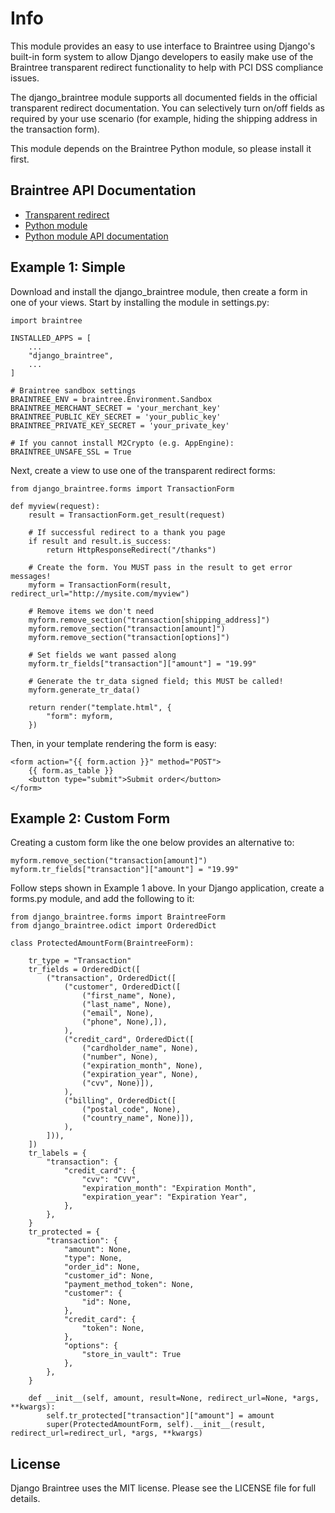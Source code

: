 Info
====

This module provides an easy to use interface to Braintree using Django's built-in form system to allow Django developers to easily make use of the Braintree transparent redirect functionality to help with PCI DSS compliance issues.

The django_braintree module supports all documented fields in the official transparent redirect documentation. You can selectively turn on/off fields as required by your use scenario (for example, hiding the shipping address in the transaction form).

This module depends on the Braintree Python module, so please install it first.

Braintree API Documentation
---------------------------

 * [Transparent redirect][1]
 * [Python module][2]
 * [Python module API documentation][3]

[1]: http://www.braintreepaymentsolutions.com/gateway/transparent-redirect
[2]: http://www.braintreepaymentsolutions.com/gateway/python
[3]: http://www.braintreepaymentsolutions.com/gateway/python/docs/index.html

Example 1: Simple
-----------------
Download and install the django_braintree module, then create a form in one of your views. Start by installing the module in settings.py:

    import braintree

    INSTALLED_APPS = [
        ...
        "django_braintree",
        ...
    ]

    # Braintree sandbox settings
    BRAINTREE_ENV = braintree.Environment.Sandbox
    BRAINTREE_MERCHANT_SECRET = 'your_merchant_key'
    BRAINTREE_PUBLIC_KEY_SECRET = 'your_public_key'
    BRAINTREE_PRIVATE_KEY_SECRET = 'your_private_key'

    # If you cannot install M2Crypto (e.g. AppEngine):
    BRAINTREE_UNSAFE_SSL = True

Next, create a view to use one of the transparent redirect forms:

    from django_braintree.forms import TransactionForm

    def myview(request):
        result = TransactionForm.get_result(request)

        # If successful redirect to a thank you page
        if result and result.is_success:
            return HttpResponseRedirect("/thanks")

        # Create the form. You MUST pass in the result to get error messages!
        myform = TransactionForm(result, redirect_url="http://mysite.com/myview")

        # Remove items we don't need
        myform.remove_section("transaction[shipping_address]")
        myform.remove_section("transaction[amount]")
        myform.remove_section("transaction[options]")

        # Set fields we want passed along
        myform.tr_fields["transaction"]["amount"] = "19.99"

        # Generate the tr_data signed field; this MUST be called!
        myform.generate_tr_data()

        return render("template.html", {
            "form": myform,
        })

Then, in your template rendering the form is easy:

    <form action="{{ form.action }}" method="POST">
        {{ form.as_table }}
        <button type="submit">Submit order</button>
    </form>

Example 2: Custom Form
----------------------

Creating a custom form like the one below provides an alternative to:

    myform.remove_section("transaction[amount]")
    myform.tr_fields["transaction"]["amount"] = "19.99"

Follow steps shown in Example 1 above. In your Django application, create a
forms.py module, and add the following to it:

    from django_braintree.forms import BraintreeForm
    from django_braintree.odict import OrderedDict

    class ProtectedAmountForm(BraintreeForm):

        tr_type = "Transaction"
        tr_fields = OrderedDict([
            ("transaction", OrderedDict([
                ("customer", OrderedDict([
                    ("first_name", None),
                    ("last_name", None),
                    ("email", None),
                    ("phone", None),]),
                ),
                ("credit_card", OrderedDict([
                    ("cardholder_name", None),
                    ("number", None),
                    ("expiration_month", None),
                    ("expiration_year", None),
                    ("cvv", None)]),
                ),
                ("billing", OrderedDict([
                    ("postal_code", None),
                    ("country_name", None)]),
                ),
            ])),
        ])
        tr_labels = {
            "transaction": {
                "credit_card": {
                    "cvv": "CVV",
                    "expiration_month": "Expiration Month",
                    "expiration_year": "Expiration Year",
                },
            },
        }
        tr_protected = {
            "transaction": {
                "amount": None,
                "type": None,
                "order_id": None,
                "customer_id": None,
                "payment_method_token": None,
                "customer": {
                    "id": None,
                },
                "credit_card": {
                    "token": None,
                },
                "options": {
                    "store_in_vault": True
                },
            },
        }

        def __init__(self, amount, result=None, redirect_url=None, *args, **kwargs):
            self.tr_protected["transaction"]["amount"] = amount
            super(ProtectedAmountForm, self).__init__(result, redirect_url=redirect_url, *args, **kwargs)

License
-------
Django Braintree uses the MIT license. Please see the LICENSE file for full details.
